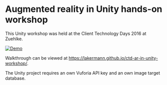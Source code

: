 # Augmented reality in Unity hands-on workshop
This Unity workshop was held at the Client Technology Days 2016 at Zuehlke.

[![Demo](https://img.youtube.com/vi/3RIOEBiPE-k/0.jpg)](https://www.youtube.com/watch?v=3RIOEBiPE-k)

Walkthrough can be viewed at https://lakermann.github.io/ctd-ar-in-unity-workshop/.

The Unity project requires an own Vuforia API key and an own image target database.
